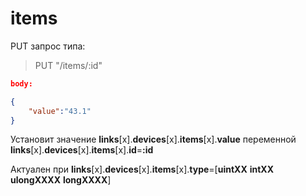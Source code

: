 # **items**

PUT запрос типа:

> PUT "/items/:id"

```json
body:

{
    "value":"43.1"
}
```

Установит значение **links**[x].**devices**[x].**items**[x].**value** переменной **links**[x].**devices**[x].**items**[x].**id**=**:id**

Актуален при **links**[x].**devices**[x].**items**[x].**type**=[**uintXX** **intXX** **ulongXXXX** **longXXXX**]
